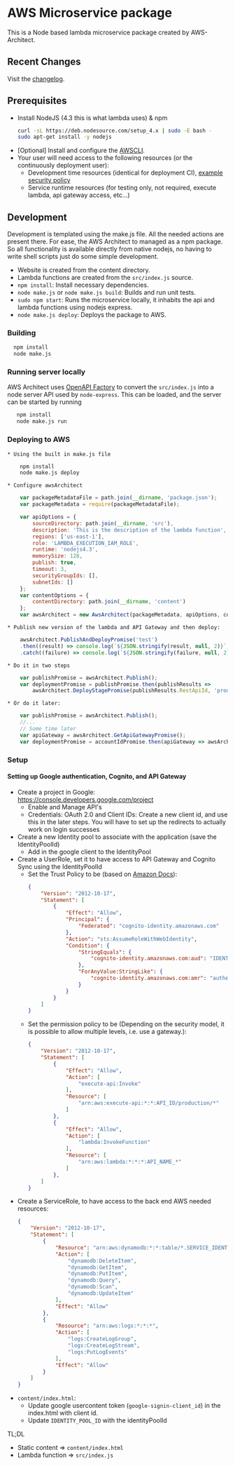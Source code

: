 # AWS Microservice package
This is a Node based lambda microservice package created by AWS-Architect.

## Recent Changes
Visit the [changelog](CHANGELOG.md).

## Prerequisites

* Install NodeJS (4.3 this is what lambda uses) & npm
  ```bash
  curl -sL https://deb.nodesource.com/setup_4.x | sudo -E bash -
  sudo apt-get install -y nodejs
  ```
* [Optional] Install and configure the [AWSCLI](http://docs.aws.amazon.com/cli/latest/userguide/installing.html).
* Your user will need access to the following resources (or the continuously deployment user):
	* Development time resources (identical for deployment CI), [example security policy](./bin/deployment-policy.json)
	* Service runtime resources (for testing only, not required, execute lambda, api gateway access, etc...)

## Development
Development is templated using the make.js file. All the needed actions are present there. For ease, the AWS Architect to managed as a npm package. So all functionality is available directly from native nodejs, no having to write shell scripts just do some simple development.

* Website is created from the content directory.
* Lambda functions are created from the `src/index.js` source.
* `npm install`: Install necessary dependencies.
* `node make.js` or `node make.js build`: Builds and run unit tests.
* `sudo npm start`: Runs the microservice locally, it inhabits the api and lambda functions using nodejs express.
* `node make.js deploy`: Deploys the package to AWS.

### Building

  ```bash
  	npm install
  	node make.js
  ```

### Running server locally
AWS Architect uses [OpenAPI Factory](https://github.com/wparad/node-openapi-factory) to convert the `src/index.js` into a node server API used by `node-express`.  This can be loaded, and the server can be started by running

```bash
   npm install
   node make.js run
```

### Deploying to AWS

	* Using the built in make.js file

```bash
	npm install
	node make.js deploy
```
	* Configure awsArchitect

```javascript
	var packageMetadataFile = path.join(__dirname, 'package.json');
	var packageMetadata = require(packageMetadataFile);

	var apiOptions = {
		sourceDirectory: path.join(__dirname, 'src'),
		description: 'This is the description of the lambda function',
		regions: ['us-east-1'],
		role: 'LAMBDA_EXECUTION_IAM_ROLE',
		runtime: 'nodejs4.3',
		memorySize: 128,
		publish: true,
		timeout: 3,
		securityGroupIds: [],
		subnetIds: []
	};
	var contentOptions = {
		contentDirectory: path.join(__dirname, 'content')
	};
	var awsArchitect = new AwsArchitect(packageMetadata, apiOptions, contentOptions);
```

	* Publish new version of the lambda and API Gateway and then deploy:

```javascript
    awsArchitect.PublishAndDeployPromise('test')
    .then((result) => console.log(`${JSON.stringify(result, null, 2)}`))
    .catch((failure) => console.log(`${JSON.stringify(failure, null, 2)}`));
```

	* Do it in two steps

```javascript
	var publishPromise = awsArchitect.Publish();
	var deploymentPromise = publishPromise.then(publishResults => 					
    	awsArchitect.DeployStagePromise(publishResults.RestApiId, 'production', publishResults.LambdaVersion));
```

	* Or do it later:

```javascript
    var publishPromise = awsArchitect.Publish();
    //...
    // Some time later
    var apiGateway = awsArchitect.GetApiGatewayPromise();
    var deploymentPromise = accountIdPromise.then(apiGateway => awsArchitect.DeployStagePromise(apiGateway.Id, 'production', 'Specific_Lambda_Version'));
```

### Setup

#### Setting up Google authentication, Cognito, and API Gateway

* Create a project in Google: https://console.developers.google.com/project
	* Enable and Manage API's
	* Credentials: OAuth 2.0 and Client IDs: Create a new client id, and use this in the later steps.	You will have to set up the redirects to actually work on login successes
* Create a new Identity pool to associate with the application (save the IdentityPoolId)
	* Add in the google client to the IdentityPool
* Create a UserRole, set it to have access to API Gateway and Cognito Sync using the IdentityPoolId
	* Set the Trust Policy to be (based on [Amazon Docs](http://docs.aws.amazon.com/IAM/latest/UserGuide/id_roles_create_for-idp_oidc.html)):
		```json
		{
			"Version": "2012-10-17",
			"Statement": [
				{
					"Effect": "Allow",
					"Principal": {
						"Federated": "cognito-identity.amazonaws.com"
					},
					"Action": "sts:AssumeRoleWithWebIdentity",
					"Condition": {
						"StringEquals": {
							"cognito-identity.amazonaws.com:aud": "IDENTITY_POOL_ID"
						},
						"ForAnyValue:StringLike": {
							"cognito-identity.amazonaws.com:amr": "authenticated"
						}
					}
				}
			]
		}
		```
	* Set the permission policy to be (Depending on the security model, it is possible to allow multiple levels, i.e. use a gateway.):
		```json
		{
			"Version": "2012-10-17",
			"Statement": [
				{
					"Effect": "Allow",
					"Action": [
						"execute-api:Invoke"
					],
					"Resource": [
						"arn:aws:execute-api:*:*:API_ID/production/*"
					]
				},
				{
					"Effect": "Allow",
					"Action": [
						"lambda:InvokeFunction"
					],
					"Resource": [
						"arn:aws:lambda:*:*:*:API_NAME_*"
					]
				},
			]
		}
		```
* Create a ServiceRole, to have access to the back end AWS needed resources:
	```json
	{
		"Version": "2012-10-17",
		"Statement": [
			{
				"Resource": "arn:aws:dynamodb:*:*:table/*.SERVICE_IDENTIFIER.*",
				"Action": [
					"dynamodb:DeleteItem",
					"dynamodb:GetItem",
					"dynamodb:PutItem",
					"dynamodb:Query",
					"dynamodb:Scan",
					"dynamodb:UpdateItem"
				],
				"Effect": "Allow"
			},
			{
				"Resource": "arn:aws:logs:*:*:*",
				"Action": [
					"logs:CreateLogGroup",
					"logs:CreateLogStream",
					"logs:PutLogEvents"
				],
				"Effect": "Allow"
			}
		]
	}
	```
* `content/index.html`:
	* Update google usercontent token (`google-signin-client_id`) in the index.html with client id.
	* Update `IDENTITY_POOL_ID` with the identityPoolId

TL;DL

* Static content => `content/index.html`
* Lambda function => `src/index.js`